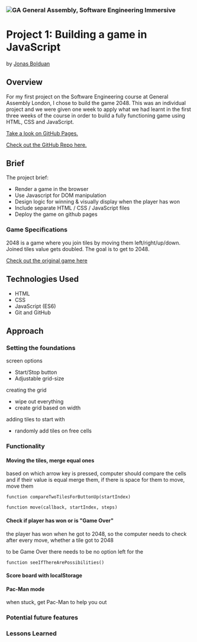 ### ![GA](https://cloud.githubusercontent.com/assets/40461/8183776/469f976e-1432-11e5-8199-6ac91363302b.png) General Assembly, Software Engineering Immersive
# Project 1: Building a game in JavaScript

by [Jonas Bolduan](https://github.com/jonasbee)

## Overview

For my first project on the Software Engineering course at General Assembly London, I chose to build the game 2048. This was an individual project and we were given one week to apply what we had learnt in the first three weeks of the course in order to build a fully functioning game using HTML, CSS and JavaScript. 

[Take a look on GitHub Pages.](https://jonasbee.github.io/project-1/)

[Check out the GitHub Repo here.](https://github.com/jonasbee/project-1)

## Brief

The project brief:

- Render a game in the browser
- Use Javascript for DOM manipulation
- Design logic for winning & visually display when the player has won
- Include separate HTML / CSS / JavaScript files
- Deploy the game on github pages

### Game Specifications

2048 is a game where you join tiles by moving them left/right/up/down. Joined tiles value gets doubled. The goal is to get to 2048.

[Check out the original game here](https://play2048.co)

## Technologies Used

- HTML
- CSS
- JavaScript (ES6)
- Git and GitHub

## Approach

### Setting the foundations

screen options
- Start/Stop button
- Adjustable grid-size

creating the grid
- wipe out everything
- create grid based on width

adding tiles to start with
- randomly add tiles on free cells

### Functionality

#### Moving the tiles, merge equal ones

based on which arrow key is pressed, computer should compare the cells and if their value is equal merge them, if there is space for them to move, move them

```
function compareTwoTilesForButtonUp(startIndex)

function move(callback, startIndex, steps)

```

#### Check if player has won or is "Game Over"

the player has won when he got to 2048, so the computer needs to check after every move, whether a tile got to 2048

to be Game Over there needs to be no option left for the 

````
function seeIfThereArePossibilities()

````


#### Score board with localStorage

#### Pac-Man mode

when stuck, get Pac-Man to help you out

### Potential future features

### Lessons Learned